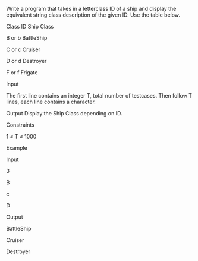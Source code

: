 Write a program that takes in a letterclass ID of a ship and display the equivalent string class description of the given ID. Use the table below.

Class ID	Ship Class

B or b	BattleShip

C or c	Cruiser

D or d	Destroyer

F or f	Frigate


Input

The first line contains an integer T, total number of testcases. Then follow T lines, each line contains a character.

Output
Display the Ship Class depending on ID.

Constraints

1 ≤ T ≤ 1000

Example

Input

3 

B

c

D

Output

BattleShip

Cruiser

Destroyer
